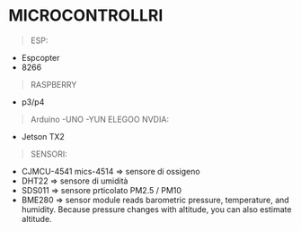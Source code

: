 
# MICROCONTROLLRI
>ESP:
- Espcopter
- 8266
>RASPBERRY
- p3/p4
>Arduino 
-UNO
-YUN
>ELEGOO
>NVDIA:
- Jetson TX2

>SENSORI:
- CJMCU-4541 mics-4514  => sensore di ossigeno
- DHT22                 => sensore di umidità
- SDS011                => sensore prticolato PM2.5 / PM10
- BME280                => sensor module reads barometric pressure, temperature, and humidity. 
                           Because pressure changes with altitude, you can also estimate altitude.
